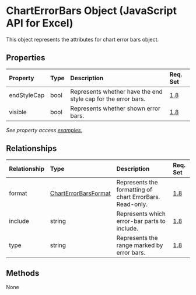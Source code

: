 # ChartErrorBars Object (JavaScript API for Excel)

This object represents the attributes for chart error bars object.

## Properties

| Property	   | Type	|Description| Req. Set|
|:---------------|:--------|:----------|:----|
|endStyleCap|bool|Represents whether have the end style cap for the error bars.|[1.8](../requirement-sets/excel-api-requirement-sets.md)|
|visible|bool|Represents whether shown error bars.|[1.8](../requirement-sets/excel-api-requirement-sets.md)|

_See property access [examples.](#property-access-examples)_

## Relationships
| Relationship | Type	|Description| Req. Set|
|:---------------|:--------|:----------|:----|
|format|[ChartErrorBarsFormat](charterrorbarsformat.md)|Represents the formatting of chart ErrorBars. Read-only.|[1.8](../requirement-sets/excel-api-requirement-sets.md)|
|include|string|Represents which error-bar parts to include.|[1.8](../requirement-sets/excel-api-requirement-sets.md)|
|type|string|Represents the range marked by error bars.|[1.8](../requirement-sets/excel-api-requirement-sets.md)|

## Methods
None

